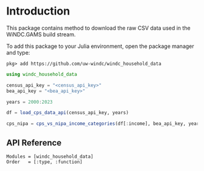 # Introduction

This package contains method to download the raw CSV data used in the WiNDC.GAMS build stream. 

To add this package to your Julia environment, open the package manager and type:

```
pkg> add https://github.com/uw-windc/windc_household_data
```


```julia
using windc_household_data

census_api_key = "<census_api_key>"
bea_api_key = "<bea_api_key>"

years = 2000:2023

df = load_cps_data_api(census_api_key, years)

cps_nipa = cps_vs_nipa_income_categories(df[:income], bea_api_key, years)
```




## API Reference


```@autodocs
Modules = [windc_household_data]
Order   = [:type, :function]
```

